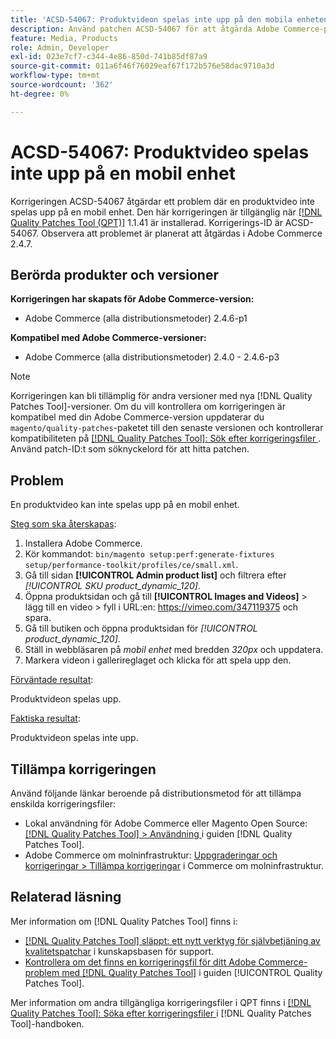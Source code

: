 ```yaml
---
title: 'ACSD-54067: Produktvideon spelas inte upp på den mobila enheten'
description: Använd patchen ACSD-54067 för att åtgärda Adobe Commerce-problemet där en produktvideo inte spelas upp på en mobil enhet.
feature: Media, Products
role: Admin, Developer
exl-id: 023e7cf7-c344-4e86-850d-741b85df87a9
source-git-commit: 011a6f46f76029eaf67f172b576e58dac9710a3d
workflow-type: tm+mt
source-wordcount: '362'
ht-degree: 0%

---
```


# ACSD-54067: Produktvideo spelas inte upp på en mobil enhet

Korrigeringen ACSD-54067 åtgärdar ett problem där en produktvideo inte spelas upp på en mobil enhet. Den här korrigeringen är tillgänglig när [[!DNL Quality Patches Tool (QPT)]](https://experienceleague.adobe.com/en/docs/commerce-operations/tools/quality-patches-tool/quality-patches-tool-to-self-serve-quality-patches) 1.1.41 är installerad. Korrigerings-ID är ACSD-54067. Observera att problemet är planerat att åtgärdas i Adobe Commerce 2.4.7.

## Berörda produkter och versioner

**Korrigeringen har skapats för Adobe Commerce-version:**

* Adobe Commerce (alla distributionsmetoder) 2.4.6-p1

**Kompatibel med Adobe Commerce-versioner:**

* Adobe Commerce (alla distributionsmetoder) 2.4.0 - 2.4.6-p3

>[!NOTE]
>
>Korrigeringen kan bli tillämplig för andra versioner med nya [!DNL Quality Patches Tool]-versioner. Om du vill kontrollera om korrigeringen är kompatibel med din Adobe Commerce-version uppdaterar du `magento/quality-patches`-paketet till den senaste versionen och kontrollerar kompatibiliteten på [[!DNL Quality Patches Tool]: Sök efter korrigeringsfiler ](https://experienceleague.adobe.com/tools/commerce-quality-patches/index.html). Använd patch-ID:t som söknyckelord för att hitta patchen.

## Problem

En produktvideo kan inte spelas upp på en mobil enhet.

<u>Steg som ska återskapas</u>:

1. Installera Adobe Commerce.
1. Kör kommandot:
   `bin/magento setup:perf:generate-fixtures setup/performance-toolkit/profiles/ce/small.xml`.
1. Gå till sidan **[!UICONTROL Admin product list]** och filtrera efter *[!UICONTROL SKU product_dynamic_120]*.
1. Öppna produktsidan och gå till **[!UICONTROL Images and Videos]** > lägg till en video > fyll i URL:en: https://vimeo.com/347119375 och spara.
1. Gå till butiken och öppna produktsidan för *[!UICONTROL product_dynamic_120]*.
1. Ställ in webbläsaren på *mobil enhet* med bredden *320px* och uppdatera.
1. Markera videon i gallerireglaget och klicka för att spela upp den.

<u>Förväntade resultat</u>:

Produktvideon spelas upp.

<u>Faktiska resultat</u>:

Produktvideon spelas inte upp.

## Tillämpa korrigeringen

Använd följande länkar beroende på distributionsmetod för att tillämpa enskilda korrigeringsfiler:

* Lokal användning för Adobe Commerce eller Magento Open Source: [[!DNL Quality Patches Tool] > Användning ](/help/tools/quality-patches-tool/usage.md) i guiden [!DNL Quality Patches Tool].
* Adobe Commerce om molninfrastruktur: [Uppgraderingar och korrigeringar > Tillämpa korrigeringar](https://experienceleague.adobe.com/docs/commerce-cloud-service/user-guide/develop/upgrade/apply-patches.html) i Commerce om molninfrastruktur.

## Relaterad läsning

Mer information om [!DNL Quality Patches Tool] finns i:

* [[!DNL Quality Patches Tool] släppt: ett nytt verktyg för självbetjäning av kvalitetspatchar](https://experienceleague.adobe.com/en/docs/commerce-operations/tools/quality-patches-tool/quality-patches-tool-to-self-serve-quality-patches) i kunskapsbasen för support.
* [Kontrollera om det finns en korrigeringsfil för ditt Adobe Commerce-problem med  [!DNL Quality Patches Tool]](/help/tools/quality-patches-tool/patches-available-in-qpt/check-patch-for-magento-issue-with-magento-quality-patches.md) i guiden [!UICONTROL Quality Patches Tool].


Mer information om andra tillgängliga korrigeringsfiler i QPT finns i [[!DNL Quality Patches Tool]: Söka efter korrigeringsfiler ](https://experienceleague.adobe.com/tools/commerce-quality-patches/index.html) i [!DNL Quality Patches Tool]-handboken.
